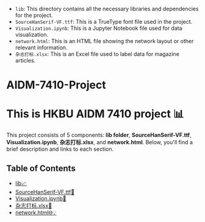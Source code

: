 - `lib`: This directory contains all the necessary libraries and dependencies for the project.
- `SourceHanSerif-VF.ttf`: This is a TrueType font file used in the project.
- `Visualization.ipynb`: This is a Jupyter Notebook file used for data visualization.
- `network.html`: This is an HTML file showing the network layout or other relevant information.
- `杂志打标.xlsx`: This is an Excel file used to label data for magazine articles.

# AIDM-7410-Project

# This is HKBU AIDM 7410 project 📊

This project consists of 5 components: **lib folder**, **SourceHanSerif-VF.ttf**, **Visualization.ipynb**, **杂志打标.xlsx**, and **network.html**. Below, you'll find a brief description and links to each section.

## Table of Contents

- [lib📈](/lib)
- [SourceHanSerif-VF.ttf🚀](/SourceHanSerif-VF.ttf)
- [Visualization.ipynb🎨](/Visualization.ipynb)
- [杂志打标.xlsx📄](/杂志打标.xlsx)
- [network.html🌐💡](/network.html)
